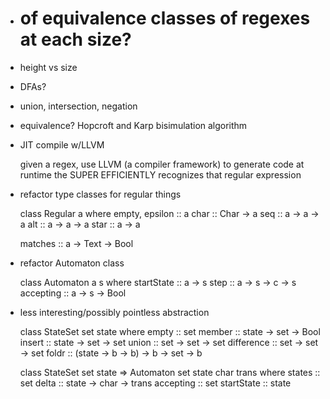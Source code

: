 - # of equivalence classes of regexes at each size?
- height vs size

- DFAs?
- union, intersection, negation
- equivalence?
  Hopcroft and Karp bisimulation algorithm
- JIT compile w/LLVM

  given a regex, use LLVM (a compiler framework) to generate code at runtime
  the SUPER EFFICIENTLY recognizes that regular expression

- refactor type classes for regular things

  class Regular a where
    empty, epsilon :: a
    char :: Char -> a
    seq :: a -> a -> a
    alt :: a -> a -> a
    star :: a -> a
    
    matches :: a -> Text -> Bool

- refactor Automaton class

  class Automaton a s where
    startState :: a -> s
    step :: a -> s -> c -> s
    accepting :: a -> s -> Bool

- less interesting/possibly pointless abstraction

  class StateSet set state where
    empty  :: set
    member :: state -> set -> Bool
    insert :: state -> set -> set
    union  :: set -> set -> set
    difference :: set -> set -> set
    foldr  :: (state -> b -> b) -> b -> set -> b

  class StateSet set state => Automaton set state char trans where
    states :: set
    delta :: state -> char -> trans
    accepting :: set
    startState :: state
